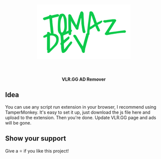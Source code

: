 <h1 align="center"><img src="https://github.com/TomazMPP/AlphabetConverter/blob/main/assets/logo.png?raw=true" width="300px"></h1>
<p align="center">
  <br>
</p>

<p align="center">
<b> VLR.GG AD Remover</b>
</p> 

## Idea
You can use any script run extension in your browser, I recommend using TamperMonkey. It's easy to set it up, just download the js file here and upload to the extension. Then you're done. Update VLR.GG page and ads will be gone.

## Show your support

Give a ⭐️ if you like this project!
